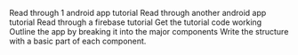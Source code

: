Read through 1 android app tutorial
Read through another android app tutorial
Read through a firebase tutorial
Get the tutorial code working
Outline the app by breaking it into the major components
Write the structure with a basic part of each component.
